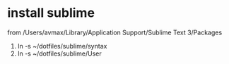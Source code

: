 # install sublime
from /Users/avmax/Library/Application Support/Sublime Text 3/Packages
1) ln -s ~/dotfiles/sublime/syntax
2) ln -s ~/dotfiles/sublime/User
